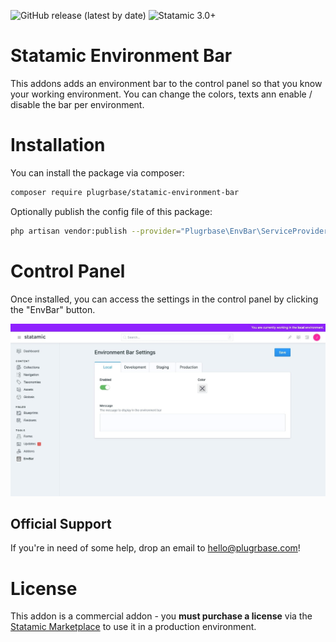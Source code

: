 <!-- statamic:hide -->
![GitHub release (latest by date)](https://img.shields.io/github/v/release/plugrbase/statamic-environment-bar?style=flat-square)
![Statamic 3.0+](https://img.shields.io/badge/Statamic-3.0+-FF269E?style=flat-square&link=https://statamic.com)

# Statamic Environment Bar

<!-- /statamic:hide -->

This addons adds an environment bar to the control panel so that you know your working environment. You can change the colors, texts ann enable / disable the bar per environment. 

# Installation

You can install the package via composer:

```bash
composer require plugrbase/statamic-environment-bar
```

Optionally publish the config file of this package:

```bash
php artisan vendor:publish --provider="Plugrbase\EnvBar\ServiceProvider"
```

# Control Panel

Once installed, you can access the settings in the control panel by clicking the "EnvBar" button.

![settings](./docs/settings-form.jpeg)

## Official Support

If you're in need of some help, drop an email to [hello@plugrbase.com](mailto:hello@plugrbase.com)!

# License

This addon is a commercial addon - you **must purchase a license** via the [Statamic Marketplace](https://statamic.com/addons/double-three-digital/simple-commerce) to use it in a production environment.
